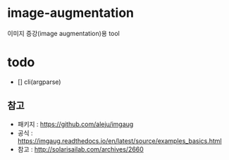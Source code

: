 # image-augmentation
이미지 증강(image augmentation)용 tool

# todo
- [] cli(argparse)

## 참고
- 패키지 : https://github.com/aleju/imgaug
- 공식 : https://imgaug.readthedocs.io/en/latest/source/examples_basics.html
- 참고 : http://solarisailab.com/archives/2660